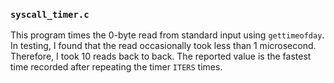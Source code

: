 ### `syscall_timer.c`
This program times the 0-byte read from standard input using `gettimeofday`.
In testing, I found that the read occasionally took less than 1 microsecond. Therefore, I took 10 reads back to back.
The reported value is the fastest time recorded after repeating the timer `ITERS` times.
